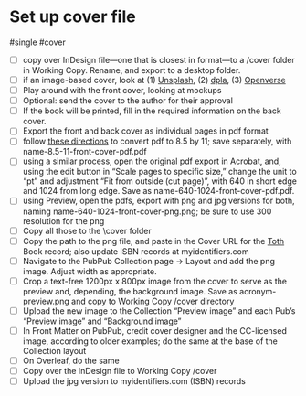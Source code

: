# Set up cover file

#single #cover

- [ ] copy over InDesign file—one that is closest in format—to a /cover folder in Working Copy. Rename, and export to a desktop folder. 
- [ ] if an image-based cover, look at (1) [Unsplash](https://unsplash.com), (2) [dpla](https://dp.la), (3) [Openverse](https://wordpress.org/openverse/?referrer=creativecommons.org)
- [ ] Play around with the front cover, looking at mockups
- [ ] Optional: send the cover to the author for their approval
- [ ] If the book will be printed, fill in the required information on the back cover.
- [ ] Export the front and back cover as individual pages in pdf format
- [ ] follow [these directions](https://helpx.adobe.com/acrobat/kb/Change-PDF-page-size-in-MAC.html) to convert pdf to 8.5 by 11; save separately, with name-8.5-11-front-cover-pdf.pdf
- [ ] using a similar process, open the original pdf export in Acrobat, and, using the edit button in “Scale pages to specific size,” change the unit to “pt” and adjustment “Fit from outside (cut page)”, with 640 in short edge and 1024 from long edge. Save as name-640-1024-front-cover-pdf.pdf.
- [ ] using Preview, open the pdfs, export with png and jpg versions for both, naming name-640-1024-front-cover-png.png; be sure to use 300 resolution for the png
- [ ] Copy all those to the \cover folder
- [ ] Copy the path to the png file, and paste in the Cover URL for the [Toth](https://thoth.pub/admin/dashboard) Book record; also update ISBN records at myidentifiers.com
- [ ] Navigate to the PubPub Collection page -> Layout and add the png image. Adjust width as appropriate.
- [ ] Crop a text-free 1200px x 800px image from the cover to serve as the preview and, depending, the background image. Save as acronym-preview.png and copy to Working Copy /cover directory
- [ ] Upload the new image to the Collection “Preview image” and each Pub’s “Preview image” and “Background image”
- [ ] In Front Matter on PubPub, credit cover designer and the CC-licensed image, according to older examples; do the same at the base of the Collection layout
- [ ] On Overleaf, do the same
- [ ] Copy over the InDesign file to Working Copy /cover
- [ ] Upload the jpg version to myidentifiers.com (ISBN) records
